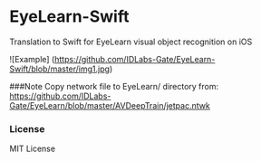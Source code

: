 # EyeLearn-Swift
Translation to Swift for EyeLearn visual object recognition on iOS

![Example] (https://github.com/IDLabs-Gate/EyeLearn-Swift/blob/master/img1.jpg)

###Note
Copy network file to EyeLearn/ directory from:
https://github.com/IDLabs-Gate/EyeLearn/blob/master/AVDeepTrain/jetpac.ntwk

### License
MIT License
